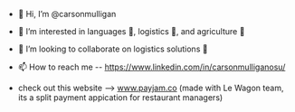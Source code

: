 - 👋 Hi, I’m @carsonmulligan
- 👀 I’m interested in languages 🕺, logistics 🚀, and agriculture 🌿
- 💞️ I’m looking to collaborate on logistics solutions 🚦
- 📫 How to reach me -- https://www.linkedin.com/in/carsonmulliganosu/

- check out this website --> www.payjam.co (made with Le Wagon team, its a split payment appication for restaurant managers)

<!---
carsonmulligan/carsonmulligan is a ✨ special ✨ repository because its `README.md` (this file) appears on your GitHub profile.
You can click the Preview link to take a look at your changes.
--->
